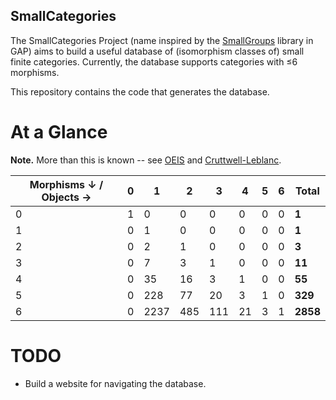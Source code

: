 ## SmallCategories

The SmallCategories Project (name inspired by the [SmallGroups](https://docs.gap-system.org/pkg/smallgrp/doc/chap1.html) library in GAP) aims to build a useful database of (isomorphism classes of) small finite categories. Currently, the database supports categories with ≤6 morphisms.

This repository contains the code that generates the database.

# At a Glance

**Note.** More than this is known -- see [OEIS](https://oeis.org/A125696) and [Cruttwell-Leblanc](https://www.reluctantm.com/gcruttw/publications/ams2014CruttwellCountingFiniteCats.pdf).

| Morphisms ↓ / Objects → | 0 | 1    | 2   | 3   | 4  | 5 | 6 | Total |
|-------------------------|---|------|-----|-----|----|---|---|-------|
| 0                       | 1 | 0    | 0   | 0   | 0  | 0 | 0 | **1**     |
| 1                       | 0 | 1    | 0   | 0   | 0  | 0 | 0 | **1**     |
| 2                       | 0 | 2    | 1   | 0   | 0  | 0 | 0 | **3**     |
| 3                       | 0 | 7    | 3   | 1   | 0  | 0 | 0 | **11**    |
| 4                       | 0 | 35   | 16  | 3   | 1  | 0 | 0 | **55**    |
| 5                       | 0 | 228  | 77  | 20  | 3  | 1 | 0 | **329**   |
| 6                       | 0 | 2237 | 485 | 111 | 21 | 3 | 1 | **2858**  |

# TODO

* Build a website for navigating the database.